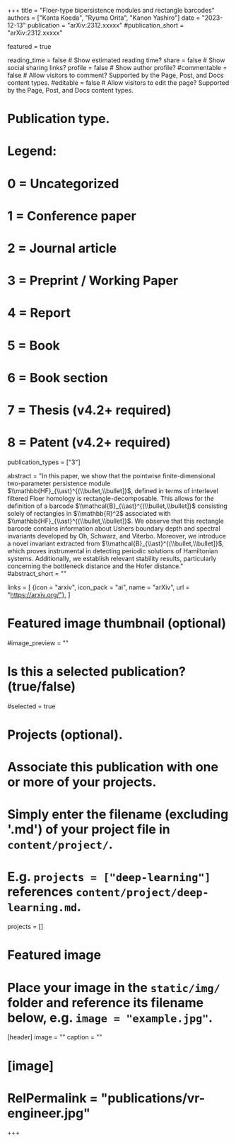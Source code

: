 +++
title = "Floer-type bipersistence modules and rectangle barcodes"
authors = ["Kanta Koeda", "Ryuma Orita", "Kanon Yashiro"]
date = "2023-12-13"
publication = "arXiv:2312.xxxxx"
#publication_short = "arXiv:2312.xxxxx"

featured = true

reading_time = false  # Show estimated reading time?
share = false  # Show social sharing links?
profile = false  # Show author profile?
#commentable = false  # Allow visitors to comment? Supported by the Page, Post, and Docs content types.
#editable = false  # Allow visitors to edit the page? Supported by the Page, Post, and Docs content types.

# Publication type.
# Legend:
# 0 = Uncategorized
# 1 = Conference paper
# 2 = Journal article
# 3 = Preprint / Working Paper
# 4 = Report
# 5 = Book
# 6 = Book section
# 7 = Thesis (v4.2+ required)
# 8 = Patent (v4.2+ required)
publication_types = ["3"]

abstract = "In this paper, we show that the pointwise finite-dimensional two-parameter persistence module $\\mathbb{HF}_{\\ast}^{(\\bullet,\\bullet]}$, defined in terms of interlevel filtered Floer homology is rectangle-decomposable. This allows for the definition of a barcode $\\mathcal{B}_{\\ast}^{(\\bullet,\\bullet]}$ consisting solely of rectangles in $\\mathbb{R}^2$ associated with $\\mathbb{HF}_{\\ast}^{(\\bullet,\\bullet]}$. We observe that this rectangle barcode contains information about Ushers boundary depth and spectral invariants developed by Oh, Schwarz, and Viterbo. Moreover, we introduce a novel invariant extracted from $\\mathcal{B}_{\\ast}^{(\\bullet,\\bullet]}$, which proves instrumental in detecting periodic solutions of Hamiltonian systems. Additionally, we establish relevant stability results, particularly concerning the bottleneck distance and the Hofer distance."
#abstract_short = ""

links = [
  {icon = "arxiv", icon_pack = "ai", name = "arXiv", url = "https://arxiv.org/"},
  ]

# Featured image thumbnail (optional)
#image_preview = ""

# Is this a selected publication? (true/false)
#selected = true

# Projects (optional).
#   Associate this publication with one or more of your projects.
#   Simply enter the filename (excluding '.md') of your project file in `content/project/`.
#   E.g. `projects = ["deep-learning"]` references `content/project/deep-learning.md`.
projects = []

# Featured image
# Place your image in the `static/img/` folder and reference its filename below, e.g. `image = "example.jpg"`.
[header]
image = ""
caption = ""

# [image]
# RelPermalink = "publications/vr-engineer.jpg"
+++
